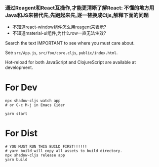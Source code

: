 ### 通过Reagent和React互操作,才能更清晰了解React: 不懂的地方用Java和JS来替代先,先跑起来先,逐一替换成Cljs,解释下面的问题
* 不知道react-window组件怎么用reagent来表示?
* 不知道material-ui组件,为什么row一直无法生效?

Search the text IMPORTANT to see where you must care about.

See `src/App.js`, `src/foo/core.cljs`, `public/index.html`.

Hot-reload for both JavaScript and ClojureScript are available at development.

# For Dev

```
npx shadow-cljs watch app
# or C-c M-j in Emacs Cider

yarn start
```

# For Dist

```
# YOU MUST RUN THIS BUILD FIRST!!!!!!
# yarn build will copy all assets to build directory.
npx shadow-cljs release app
yarn build
```
